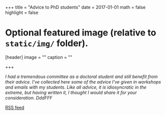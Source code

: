 +++
title = "Advice to PhD students"
date = 2017-01-01
math = false
highlight = false

# Optional featured image (relative to `static/img/` folder).
[header]
image = ""
caption = ""

+++

*I had a tremendous committee as a doctoral student and still benefit from their advice. I've collected here some of the advice I've given in workshops and emails with my students. Like all advice, it is idiosyncratic in the extreme, but having written it, I thought I would share it for your consideration. DddFFF*

[RSS feed](/post/index.xml)
